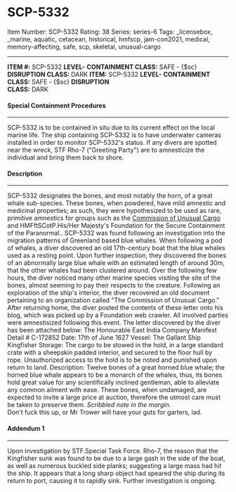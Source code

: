# SCP-5332
Item Number: SCP-5332
Rating: 38
Series: series-6
Tags: _licensebox, _marine, aquatic, cetacean, historical, hmfscp, jam-con2021, medical, memory-affecting, safe, scp, skeletal, unusual-cargo

---

**ITEM #:** SCP-5332
**LEVEL-**
**CONTAINMENT CLASS:** SAFE \- {$sc}
**DISRUPTION CLASS:** DARK
**ITEM:** SCP-5332
**LEVEL-**
**CONTAINMENT  
CLASS:** SAFE \- {$sc}
**DISRUPTION  
CLASS:** DARK
#### **Special Containment Procedures**
* * *
SCP-5332 is to be contained in situ due to its current effect on the local marine life. The ship containing SCP-5332 is to have underwater cameras installed in order to monitor SCP-5332's status. If any divers are spotted near the wreck, STF Rho-7 ("Greeting Party") are to amnesticize the individual and bring them back to shore.
#### **Description**
* * *
SCP-5332 designates the bones, and most notably the horn, of a great whale sub-species. These bones, when powdered, have mild amnestic and medicinal properties; as such, they were hypothesized to be used as rare, primitive amnestics for groups such as the [Commission of Unusual Cargo](http://scp-wiki.wikidot.com/unusual-cargo-hub) and HMFftSCotP.His/Her Majesty's Foundation for the Secure Containment of the Paranormal..
SCP-5332 was found following an investigation into the migration patterns of Greenland based blue whales. When following a pod of whales, a diver discovered an old 17th-century boat that the blue whales used as a resting point. Upon further inspection, they discovered the bones of an abnormally large blue whale with an estimated length of around 30m, that the other whales had been clustered around. Over the following few hours, the diver noticed many other marine species visiting the site of the bones, almost seeming to pay their respects to the creature.
Following an exploration of the ship's interior, the diver recovered an old document pertaining to an organization called "The Commission of Unusual Cargo." After returning home, the diver posted the contents of these letter onto his blog, which was picked up by a Foundation web crawler. All involved parties were amnestisized following this event.
The letter discovered by the diver has been attached below:
The Honourable East India Company
Manifest Detail # C-172852
Date: 17th of June 1627
Vessel: The Gallant Ship Kingfisher
Storage: The cargo to be stowed in the hold, in a large standard crate with a sheepskin padded interior, and secured to the floor hull by rope. Unauthorized access to the hold is to be noted and punished upon return to land.
Description: Twelve bones of a great horned blue whale; the horned blue whale appears to be a monarch of the whales, thus, its bones hold great value for any scientifically inclined gentleman, able to alleviate any common ailment with ease. These bones, when undamaged, are expected to invite a large price at auction, therefore the utmost care must be taken to preserve them.
_Scribbled note in the margin._  
Don't fuck this up, or Mr Trower will have your guts for garters, lad.
#### **Addendum 1**
* * *
Upon investigation by STF.Special Task Force. Rho-7, the reason that the Kingfisher sunk was found to be due to a large gash in the side of the boat, as well as numerous buckled side planks; suggesting a large mass had hit the ship. It appears that a long sharp object had speared the ship during its return to port, causing it to rapidly sink. Further investigation is ongoing.